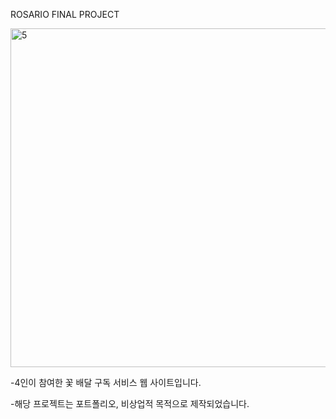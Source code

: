 ROSARIO FINAL PROJECT

<img width="542" alt="5" src="https://github.com/user-attachments/assets/0fb15bca-92e0-4a66-9c12-b0df18e6e363">

-4인이 참여한 꽃 배달 구독 서비스 웹 사이트입니다.

-해당 프로젝트는 포트폴리오, 비상업적 목적으로 제작되었습니다.
